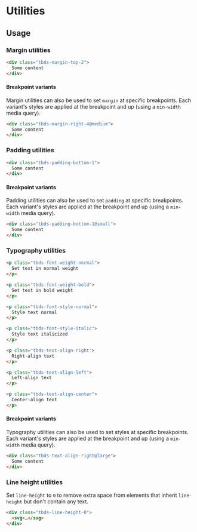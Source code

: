# Utilities

## Usage

### Margin utilities

```html
<div class="tbds-margin-top-2">
  Some content
</div>
```

#### Breakpoint variants

Margin utilities can also be used to set `margin` at specific breakpoints.
Each variant's styles are applied at the breakpoint and up (using a
`min-width` media query).

```html
<div class="tbds-margin-right-4@medium">
  Some content
</div>
```

### Padding utilities

```html
<div class="tbds-padding-bottom-1">
  Some content
</div>
```

#### Breakpoint variants

Padding utilities can also be used to set `padding` at specific breakpoints.
Each variant's styles are applied at the breakpoint and up (using a
`min-width` media query).

```html
<div class="tbds-padding-bottom-1@small">
  Some content
</div>
```

### Typography utilities

```html
<p class="tbds-font-weight-normal">
  Set text in normal weight
</p>
```

```html
<p class="tbds-font-weight-bold">
  Set text in bold weight
</p>
```

```html
<p class="tbds-font-style-normal">
  Style text normal
</p>
```

```html
<p class="tbds-font-style-italic">
  Style text italicized
</p>
```

```html
<p class="tbds-text-align-right">
  Right-align text
</p>
```

```html
<p class="tbds-text-align-left">
  Left-align text
</p>
```

```html
<p class="tbds-text-align-center">
  Center-align text
</p>
```

#### Breakpoint variants

Typography utilities can also be used to set styles at specific breakpoints.
Each variant's styles are applied at the breakpoint and up (using a
`min-width` media query).

```html
<div class="tbds-text-align-right@large">
  Some content
</div>
```

### Line height utilities

Set `line-height` to `0` to remove extra space from elements that inherit
`line-height` but don't contain any text.

```html
<div class="tbds-line-height-0">
  <svg>…</svg>
</div>
```
